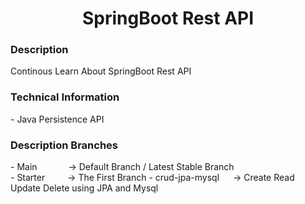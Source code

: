<h1 align="center">
   SpringBoot Rest API
</h1>

<h3>
   Description
</h3>
Continous Learn About SpringBoot Rest API

<h3>
   Technical Information
</h3>
- Java Persistence API

<h3> Description Branches </h3>
- Main &emsp;&emsp;&emsp; -> Default Branch / Latest Stable Branch <br/>
- Starter &emsp;&emsp; -> The First Branch
- crud-jpa-mysql &emsp; -> Create Read Update Delete using JPA and Mysql
